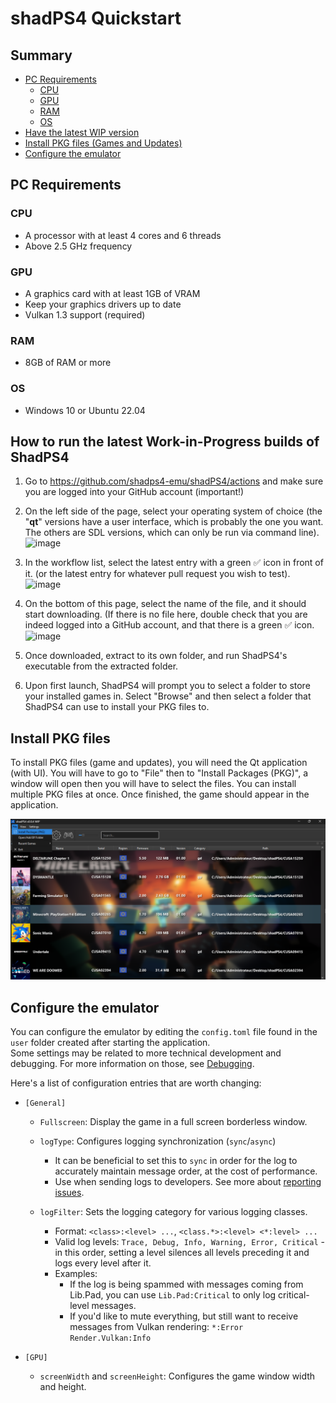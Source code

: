 <!--
SPDX-FileCopyrightText: 2024 shadPS4 Emulator Project
SPDX-License-Identifier: GPL-2.0-or-later
-->

# shadPS4 Quickstart

## Summary

- [PC Requirements](#pc-requirements)
   - [CPU](#cpu)
   - [GPU](#gpu)
   - [RAM](#ram)
   - [OS](#os)
- [Have the latest WIP version](#have-the-latest-wip-version)
- [Install PKG files (Games and Updates)](#install-pkg-files)
- [Configure the emulator](#configure-the-emulator)

## PC Requirements

### CPU

- A processor with at least 4 cores and 6 threads
- Above 2.5 GHz frequency

### GPU

- A graphics card with at least 1GB of VRAM
- Keep your graphics drivers up to date
- Vulkan 1.3 support (required)

### RAM

- 8GB of RAM or more

### OS

- Windows 10 or Ubuntu 22.04

## How to run the latest Work-in-Progress builds of ShadPS4

1. Go to <https://github.com/shadps4-emu/shadPS4/actions> and make sure you are logged into your GitHub account (important!)
2. On the left side of the page, select your operating system of choice (the "**qt**" versions have a user interface, which is probably the one you want. The others are SDL versions, which can only be run via command line). ![image](https://github.com/user-attachments/assets/43f01bbf-236c-4d6d-98ac-f5a5badd4ce8)

3. In the workflow list, select the latest entry with a green :white_check_mark: icon in front of it. (or the latest entry for whatever pull request you wish to test). ![image](https://github.com/user-attachments/assets/6365f407-867c-44ae-bf00-944f8d84a349)

4. On the bottom of this page, select the name of the file, and it should start downloading. (If there is no file here, double check that you are indeed logged into a GitHub account, and that there is a green :white_check_mark: icon. ![image](https://github.com/user-attachments/assets/97924500-3911-4f90-ab63-ffae7e52700b)

5. Once downloaded, extract to its own folder, and run ShadPS4's executable from the extracted folder.

6. Upon first launch, ShadPS4 will prompt you to select a folder to store your installed games in. Select "Browse" and then select a folder that ShadPS4 can use to install your PKG files to.

## Install PKG files

To install PKG files (game and updates), you will need the Qt application (with UI). You will have to go to "File" then to "Install Packages (PKG)", a window will open then you will have to select the files. You can install multiple PKG files at once. Once finished, the game should appear in the application.

<img src="https://github.com/shadps4-emu/shadPS4/blob/main/documents/Quickstart/2.png" width="800"></a>

## Configure the emulator

You can configure the emulator by editing the `config.toml` file found in the `user` folder created after starting the application.\
Some settings may be related to more technical development and debugging. For more information on those, see [Debugging](https://github.com/shadps4-emu/shadPS4/blob/main/documents/Debugging/Debugging.md).

Here's a list of configuration entries that are worth changing:

- `[General]`

  - `Fullscreen`: Display the game in a full screen borderless window.
  
  - `logType`: Configures logging synchronization (`sync`/`async`)
    - It can be beneficial to set this to `sync` in order for the log to accurately maintain message order, at the cost of performance.
    - Use when sending logs to developers. See more about [reporting issues](https://github.com/shadps4-emu/shadPS4/blob/main/documents/Debugging/Debugging.md#reporting-and-communicating-about-issues).
  - `logFilter`: Sets the logging category for various logging classes.
    - Format: `<class>:<level> ...`, `<class.*>:<level> <*:level> ...`
    - Valid log levels: `Trace, Debug, Info, Warning, Error, Critical` - in this order, setting a level silences all levels preceding it and logs every level after it.
    - Examples:
      - If the log is being spammed with messages coming from Lib.Pad, you can use `Lib.Pad:Critical` to only log critical-level messages.
      - If you'd like to mute everything, but still want to receive messages from Vulkan rendering: `*:Error Render.Vulkan:Info`
    
- `[GPU]`
  - `screenWidth` and `screenHeight`: Configures the game window width and height.